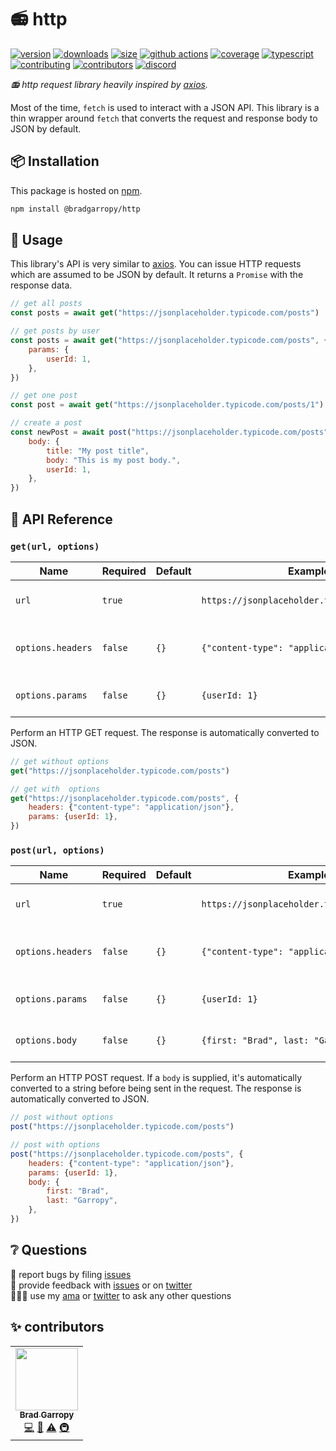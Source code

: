 # 📻 http

[![version][version-badge]][npm]
[![downloads][downloads-badge]][npm]
[![size][size-badge]][bundlephobia]
[![github actions][github-actions-badge]][github-actions]
[![coverage][codecov-badge]][codecov]
[![typescript][typescript-badge]][typescript]
[![contributing][contributing-badge]][contributing]
[![contributors][contributors-badge]][contributors]
[![discord][discord-badge]][discord]

_📻 http request library heavily inspired by [axios][axios]._

Most of the time, `fetch` is used to interact with a JSON API. This library is a thin wrapper around `fetch` that converts the request and response body to JSON by default.

## 📦 Installation

This package is hosted on [npm][npm].

```bash
npm install @bradgarropy/http
```

## 🥑 Usage

This library's API is very similar to [axios][axios]. You can issue HTTP requests which are assumed to be JSON by default. It returns a `Promise` with the response data.

```javascript
// get all posts
const posts = await get("https://jsonplaceholder.typicode.com/posts")

// get posts by user
const posts = await get("https://jsonplaceholder.typicode.com/posts", {
    params: {
        userId: 1,
    },
})

// get one post
const post = await get("https://jsonplaceholder.typicode.com/posts/1")

// create a post
const newPost = await post("https://jsonplaceholder.typicode.com/posts", {
    body: {
        title: "My post title",
        body: "This is my post body.",
        userId: 1,
    },
})
```

## 📖 API Reference

### `get(url, options)`

| Name              | Required | Default | Example                                      | Description                         |
| ----------------- | -------- | ------- | -------------------------------------------- | ----------------------------------- |
| `url`             | `true`   |         | `https://jsonplaceholder.typicode.com/posts` | Web address of the API.             |
| `options.headers` | `false`  | `{}`    | `{"content-type": "application/json"}`       | Headers object, similar to `fetch`. |
| `options.params`  | `false`  | `{}`    | `{userId: 1}`                                | Query parameters object.            |

Perform an HTTP GET request. The response is automatically converted to JSON.

```javascript
// get without options
get("https://jsonplaceholder.typicode.com/posts")

// get with  options
get("https://jsonplaceholder.typicode.com/posts", {
    headers: {"content-type": "application/json"},
    params: {userId: 1},
})
```

### `post(url, options)`

| Name              | Required | Default | Example                                      | Description                         |
| ----------------- | -------- | ------- | -------------------------------------------- | ----------------------------------- |
| `url`             | `true`   |         | `https://jsonplaceholder.typicode.com/posts` | Web address of the API.             |
| `options.headers` | `false`  | `{}`    | `{"content-type": "application/json"}`       | Headers object, similar to `fetch`. |
| `options.params`  | `false`  | `{}`    | `{userId: 1}`                                | Query parameters object.            |
| `options.body`    | `false`  | `{}`    | `{first: "Brad", last: "Garropy"}`           | JSON body to send to the API.       |

Perform an HTTP POST request. If a `body` is supplied, it's automatically converted to a string before being sent in the request. The response is automatically converted to JSON.

```javascript
// post without options
post("https://jsonplaceholder.typicode.com/posts")

// post with options
post("https://jsonplaceholder.typicode.com/posts", {
    headers: {"content-type": "application/json"},
    params: {userId: 1},
    body: {
        first: "Brad",
        last: "Garropy",
    },
})
```

## ❔ Questions

🐛 report bugs by filing [issues][issues]  
📢 provide feedback with [issues][issues] or on [twitter][twitter]  
🙋🏼‍♂️ use my [ama][ama] or [twitter][twitter] to ask any other questions

## ✨ contributors

<!-- ALL-CONTRIBUTORS-LIST:START - Do not remove or modify this section -->
<!-- prettier-ignore-start -->
<!-- markdownlint-disable -->
<table>
  <tr>
    <td align="center"><a href="https://bradgarropy.com"><img src="https://avatars.githubusercontent.com/u/11336745?v=4?s=100" width="100px;" alt=""/><br /><sub><b>Brad Garropy</b></sub></a><br /><a href="https://github.com/bradgarropy/http/commits?author=bradgarropy" title="Code">💻</a> <a href="https://github.com/bradgarropy/http/commits?author=bradgarropy" title="Documentation">📖</a> <a href="https://github.com/bradgarropy/http/commits?author=bradgarropy" title="Tests">⚠️</a> <a href="#infra-bradgarropy" title="Infrastructure (Hosting, Build-Tools, etc)">🚇</a></td>
  </tr>
</table>

<!-- markdownlint-restore -->
<!-- prettier-ignore-end -->

<!-- ALL-CONTRIBUTORS-LIST:END -->

[codecov]: https://app.codecov.io/gh/bradgarropy/http
[contributing]: https://github.com/bradgarropy/http/blob/master/contributing.md
[contributors]: #-contributors
[npm]: https://www.npmjs.com/package/@bradgarropy/http
[codecov-badge]: https://img.shields.io/codecov/c/github/bradgarropy/http?style=flat-square
[version-badge]: https://img.shields.io/npm/v/@bradgarropy/http.svg?style=flat-square
[downloads-badge]: https://img.shields.io/npm/dt/@bradgarropy/http?style=flat-square
[contributing-badge]: https://img.shields.io/badge/PRs-welcome-success?style=flat-square
[contributors-badge]: https://img.shields.io/github/all-contributors/bradgarropy/http?style=flat-square
[issues]: https://github.com/bradgarropy/http/issues
[twitter]: https://twitter.com/bradgarropy
[ama]: https://bradgarropy.com/ama
[bundlephobia]: https://bundlephobia.com/result?p=@bradgarropy/http
[size-badge]: https://img.shields.io/bundlephobia/minzip/@bradgarropy/http?style=flat-square
[github-actions]: https://github.com/bradgarropy/http/actions
[github-actions-badge]: https://img.shields.io/github/workflow/status/bradgarropy/http/%F0%9F%9A%80%20release?style=flat-square
[typescript]: https://www.typescriptlang.org/dt/search?search=%40bradgarropy%2Fhttp
[typescript-badge]: https://img.shields.io/npm/types/@bradgarropy/http?style=flat-square
[discord]: https://bradgarropy.com/discord
[discord-badge]: https://img.shields.io/discord/748196643140010015?style=flat-square
[axios]: https://github.com/axios/axios
